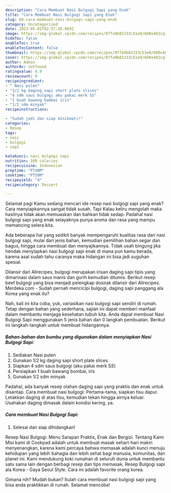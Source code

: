 ```yaml
---
description: "Cara Membuat Nasi Bulgogi Sapi yang Enak"
title: "Cara Membuat Nasi Bulgogi Sapi yang Enak"
slug: 68-cara-membuat-nasi-bulgogi-sapi-yang-enak
category: Uncategorized
date: 2023-05-01T02:57:10.869Z
image: https://img-global.cpcdn.com/recipes/97fa9b81333c51e0/680x482cq70/nasi-bulgogi-sapi-foto-resep-utama.jpg
hideToc: false
enableToc: true
enableTocContent: false
thumbnail: https://img-global.cpcdn.com/recipes/97fa9b81333c51e0/680x482cq70/nasi-bulgogi-sapi-foto-resep-utama.jpg
cover: https://img-global.cpcdn.com/recipes/97fa9b81333c51e0/680x482cq70/nasi-bulgogi-sapi-foto-resep-utama.jpg
author: Admin
authorAv: notfound
ratingvalue: 4.9
reviewcount: 9
recipeingredient:
- " Nasi pulen"
- "1/2 kg daging sapi short plate slices"
- "4 sdm saus bulgogi aku pakai merk SS"
- "1 buah bawang bombai iris"
- "1/2 sdm minyak"
recipeinstructions:

- "Sudah jadi dan siap dinikmati!"
categories:
- Resep
tags:
- nasi
- bulgogi
- sapi

katakunci: nasi bulgogi sapi 
nutrition: 109 calories
recipecuisine: Indonesian
preptime: "PT40M"
cooktime: "PT59M"
recipeyield: "4"
recipecategory: Dessert

---
```



Selamat pagi Kamu sedang mencari ide resep nasi bulgogi sapi yang enak? Cara menyiapkannya sangat tidak susah. Tapi Kalau keliru mengolah maka hasilnya tidak akan memuaskan dan bahkan tidak sedap. Padahal nasi bulgogi sapi yang enak selayaknya punya aroma dan rasa yang mampu memancing selera kita.


Ada beberapa hal yang sedikit banyak mempengaruhi kualitas rasa dari nasi bulgogi sapi, mulai dari jenis bahan, kemudian pemilihan bahan segar dan bagus, hingga cara membuat dan menyajikannya. Tidak usah bingung jika hendak menyiapkan nasi bulgogi sapi enak di mana pun kamu berada, karena asal sudah tahu caranya maka hidangan ini bisa jadi suguhan spesial.

Dilansir dari Allrecipes, bulgogi merupakan irisan daging sapi tipis yang dimarinasi dalam saus manis dan gurih kemudian ditumis. Berikut resep beef bulgogi yang bisa menjadi pelengkap dosirak dilansir dari Allrecipes. Merdeka.com - Sudah pernah mencicipi bulgogi, daging sapi panggang ala Korea yang enak itu?


Nah, kali ini kita coba, yuk, variasikan nasi bulgogi sapi sendiri di rumah. Tetap dengan bahan yang sederhana, sajian ini dapat memberi manfaat dalam membantu menjaga kesehatan tubuh kita. Anda dapat membuat Nasi Bulgogi Sapi menggunakan 5 jenis bahan dan 0 langkah pembuatan. Berikut ini langkah-langkah untuk membuat hidangannya.

<!--inarticleads1-->

##### Bahan-bahan dan bumbu yang digunakan dalam menyiapkan Nasi Bulgogi Sapi:

1. Sediakan  Nasi pulen
1. Gunakan 1/2 kg daging sapi short plate slices
1. Siapkan 4 sdm saus bulgogi (aku pakai merk S*S*)
1. Persiapkan 1 buah bawang bombai, iris
1. Gunakan 1/2 sdm minyak


Padahal, ada banyak resep olahan daging sapi yang praktis dan enak untuk disantap. Cara membuat nasi bulgogi: Pertama-tama, siapkan tisu dapur. Letakkan daging di atas tisu, kemudian tekan hingga airnya keluar. Usahakan daging dimasak dalam kondisi kering, ya. 

<!--inarticleads2-->

##### Cara membuat Nasi Bulgogi Sapi:


1. Selesai dan siap dihidangkan!

Resep Nasi Bulgogi: Menu Sarapan Praktis, Enak dan Bergizi. Tentang Kami Misi kami di Cookpad adalah untuk membuat masak sehari-hari makin menyenangkan, karena kami percaya bahwa memasak adalah kunci menuju kehidupan yang lebih bahagia dan lebih sehat bagi manusia, komunitas, dan planet ini. Kami mendukung koki rumahan di seluruh dunia untuk membantu satu sama lain dengan berbagi resep dan tips memasak. Resep Bulgogi sapi ala Korea - Gaya Seoul Style. Cara ini adalah favorite orang korea. 

Gimana nih? Mudah bukan? Itulah cara membuat nasi bulgogi sapi yang bisa anda praktikkan di rumah. Selamat mencoba!
